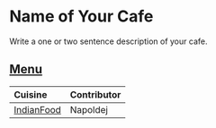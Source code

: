 # Name of Your Cafe

Write a one or two sentence description of your cafe.

## [Menu](menu.md)

| Cuisine                               | Contributor        |
|:--------------------------------------|--------------------|
| [IndianFood](menu.md#indian-food)                                    | Napoldej                 |

